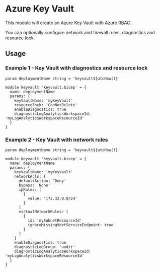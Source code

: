 # Azure Key Vault
This module will create an Azure Key Vault with Azure RBAC.

You can optionally configure network and firewall rules, diagnostics and resource lock.

## Usage

### Example 1 - Key Vault with diagnostics and resource lock

```bicep
param deploymentName string = 'keyvault${utcNow()}'

module keyvault 'keyvault.bicep' = {
  name: deploymentName
  params: {
    keyVaultName: 'myKeyVault'
    resourcelock: 'CanNotDelete'
    enableDiagnostics: true    
    diagnosticLogAnalyticsWorkspaceId: 'myLogAnalyticsWorkspaceResourceId'
  }
}
```

### Example 2 - Key Vault with network rules

```bicep
param deploymentName string = 'keyvault${utcNow()}'

module keyvault 'keyvault.bicep' = {
  name: deploymentName
  params: {
    keyVaultName: 'myKeyVault'
    networkAcls: {
      defaultAction: 'Deny'
      bypass: 'None'
      ipRules: [
        {
          value: '172.32.0.0/24'
        }
      ]
      virtualNetworkRules: [
        {
          id: 'mySubnetResourceId'
          ignoreMissingVnetServiceEndpoint: true
        }
      ]
    }
    enableDiagnostics: true
    diagnosticLogGroup: 'audit'
    diagnosticLogAnalyticsWorkspaceId: 'myLogAnalyticsWorkspaceResourceId'
  }
}
```